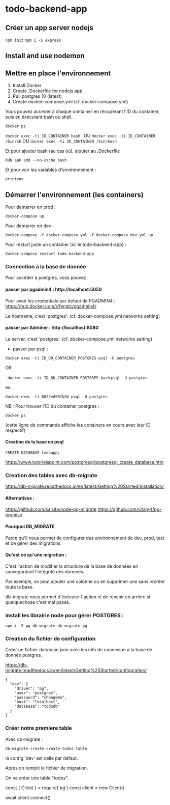 # todo-backend-app

## Créer un app server nodejs

``` npm init ```
``` npm i -S express ```

## Install and use nodemon

## Mettre en place l'environnement

1. Install Docker
2. Create .Dockerfile for nodejs app
3. Pull postgres 10 (latest)
4. Create docker-compose.yml (cf. docker-compose.yml)

Vous pouvez acceder à chaque container en récupérant l'ID du container, puis en éxécutant bash ou shell.

``` docker ps ```

```docker exec -ti ID_CONTAINER bash ```
OU
``` docker exec -ti ID_CONTAINER /bin/sh ```
OU
``` docker exec -ti ID_CONTAINER /bin/bash ```

Et pour ajouter bash (au cas où), ajouter au .Dockerfile

``` RUN apk add --no-cache bash ```

Et pour voir les variables d'environnement :

``` printenv ```

## Démarrer l'environnement (les containers)

Pour demarrer en prod : 

```docker-compose up```

Pour demarrer en dev : 

``` docker-compose -f docker-compose.yml -f docker-compose.dev.yml up ```

Pour restart juste un container (ici le todo-backend-app) : 

``` docker-compose restart todo-backend-app ```

### Connection à la base de donnée

Pour accéder à postgres, vous pouvez : 

#### passer par pgadmin4 : http://localhost:5050

Pour avoir les credentials par defaut de PGADMIN4 : https://hub.docker.com/r/fenglc/pgadmin4/ 

Le hostname, c'est 'postgres'. (cf. docker-compose.yml networks setting)

#### passer par Adminer : http://localhost:8080

Le server, c'est 'postgres'. (cf. docker-compose.yml networks setting)

* passer par psql : 

``` docker exec -ti ID_DU_CONTAINER_POSTGRES psql -U postgres ```

OR

``` docker exec -ti ID_DU_CONTAINER_POSTGRES bash```
``` psql -U postgres ```

ex.

``` docker exec -ti 6022ed99fb3b psql -U postgres ```

NB : Pour trouver l'ID du container postgres : 

``` docker ps ```

(cette ligne de commande affiche les conainers en cours avec leur ID respectif)

#### Creation de la base en psql

``` CREATE DATABASE todoapp; ```

https://www.tutorialspoint.com/postgresql/postgresql_create_database.htm

### Creation des tables avec db-migrate

https://db-migrate.readthedocs.io/en/latest/Getting%20Started/installation/

#### Alternatives :

https://github.com/salsita/node-pg-migrate
https://github.com/vitaly-t/pg-promise

#### Pourquoi DB_MIGRATE

Parce qu'il nous permet de configurer des environnement de dev, prod, test et de gérer des migrations.

#### Qu'est ce qu'une migration :

C'est l'action de modifier la structure de la base de données en sauvegardant l'intégrité des données.

Par exemple, on peut ajouter une colonne ou en supprimer une sans recréer toute la base.

db-migrate nous permet d'éxécuter l'action et de revenir en arrière si quelquechose c'est mal passé.

### install les librairie node pour gérer POSTGRES : 

``` npm i -S pg db-migrate db-migrate-pg ```

### Creation du fichier de configuration

Créer un fichier database.json avec les info de connexion à la base de donnée postgres.

https://db-migrate.readthedocs.io/en/latest/Getting%20Started/configuration/

``` 
{
  "dev": {
    "driver": "pg",
    "user": "postgres",
    "password": "changeme",
    "host": "localhost",
    "database": "tododb"
  }
} 
```

### Créer notre premiere table

Avec db-migrate :

``` db-migrate create create-todos-table ``` 

la config 'dev' est celle par défaut.

Après on remplit le fichier de migration.

On va créer une table "todos".

const { Client } = require('pg')
const client = new Client()

await client.connect()





